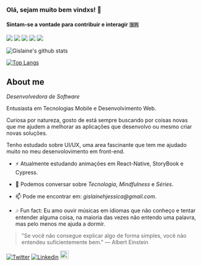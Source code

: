 ### Olá, sejam muito bem vindxs!  👋
#### Sintam-se a vontade para contribuir e interagir 🇧🇷

<p>   
  <img src="https://img.shields.io/badge/Front End-React-f55247"/>
    <img src="https://img.shields.io/badge/Back End-NodeJs-f55247"/>
<a href="https://github.com/gislainejessica/"><img src="https://img.shields.io/github/followers/gislainejessica?color=%234CC61E&label=GitHub%20Followers%20%3A"/></a>
  <img src="http://views.whatilearened.today/views/github/gislainejessica/views.svg"/> 
    <a href="https://github.com/gislainejessica?tab=repositories"><img src="https://badges.frapsoft.com/os/v2/open-source.svg?v=103"/></a>

</p>
 



![Gislaine's github stats](https://github-readme-stats.vercel.app/api?username=gislainejessica&show_icons=true&theme=graywhite)

[![Top Langs](https://github-readme-stats.vercel.app/api/top-langs/?username=gislainejessica&theme=graywhite&hide=PlpgSQL,jupyter%20notebook,html)](https://github.com/anuraghazra/github-readme-stats)


##  About me

*Desenvolvedora de Software* 

Entusiasta em Tecnologias Mobile e Desenvolvimento Web. 

Curiosa por natureza, gosto de está sempre buscando por coisas novas que me ajudem a melhorar
as aplicações que desenvolvo ou mesmo criar novas soluções. 

Tenho estudado sobre UI/UX, uma area fascinante que tem me ajudado muito no meu desenvolovimento em front-end.


- ⚡ Atualmente estudando animações em React-Native, StoryBook e Cypress.

- 💬 Podemos conversar sobre *Tecnologia*, *_Mindfulness_* e _Séries_.

- 📫 Pode me encontrar em: _gislainehjessica@gmail.com_.

- :notes: Fun fact: Eu amo ouvir músicas em idiomas que não conheço e tentar entender alguma coisa, na maioria das vezes não entendo uma palavra, mas pelo menos me ajuda a dormir.

> "Se você não consegue explicar algo de forma simples, você não entendeu suficientemente bem."
― Albert Einstein


[![Twitter](https://img.shields.io/twitter/follow/jessy_code?color=twitter&label=%40jessy_code&logo=twitter&logoColor=white&style=flat)](https://twitter.com/jessy_code)
[![Linkedin](https://img.shields.io/badge/-LinkedIn-blue?style=flat&logo=Linkedin&logoColor=white)](https://www.linkedin.com/in/gislainejessica/)
[<img src="https://img.shields.io/github/followers/gislainejessica?label=follow&style=social" height="22" title="Follow me" />](https://github.com/gislainejessica) 


